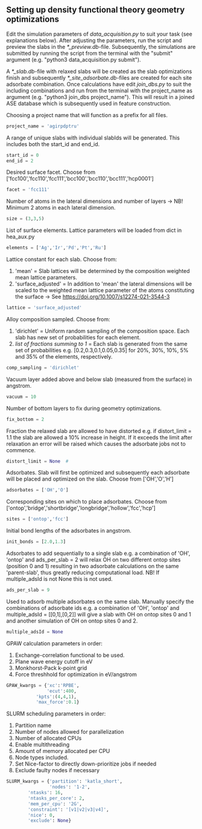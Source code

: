 Setting up density functional theory geometry optimizations
---------------------
Edit the simulation parameters of *data_acquisition.py* to suit your task (see explanations below). After adjusting the parameters, run the script and preview the slabs in the *\*_preview.db*-file. Subsequently, the simulations are submitted by running the script from the terminal with the "submit" argument (e.g. "python3 data_acquisition.py submit").

A  *\*_slab.db*-file with relaxed slabs will be created as the slab optimizations finish and subsequently *\*_site_adsorbate.db*-files are created for each site adsorbate combination. Once calculations have edit *join_dbs.py* to suit the including combinations and run from the terminal with the project_name as argument (e.g. "python3 join_dbs project_name"). This will result in a joined ASE database which is subsequently used in feature construction.

Choosing a project name that will function as a prefix for all files.
```python
project_name = 'agirpdptru'
```

A range of unique slabs with individual slabIds will be generated. This includes both the start_id and end_id.
```python
start_id = 0
end_id = 2
```

Desired surface facet. Choose from ['fcc100','fcc110','fcc111','bcc100','bcc110','bcc111','hcp0001']
```python
facet = 'fcc111'
```
Number of atoms in the lateral dimensions and number of layers -> NB! Minimum 2 atoms in each lateral dimension.
```python
size = (3,3,5)
```

List of surface elements. Lattice parameters will be loaded from dict in hea_aux.py
```python
elements = ['Ag','Ir','Pd','Pt','Ru']
```

Lattice constant for each slab. Choose from:
1. 'mean' = Slab lattices will be determined by the composition weighted mean lattice parameters. 
2. 'surface_adjusted' = In addition to 'mean' the lateral dimensions will be scaled to the weighted mean lattice parameter of the atoms constituting the surface -> See https://doi.org/10.1007/s12274-021-3544-3
```python
lattice = 'surface_adjusted'
```

Alloy composition sampled. Choose from:
1. 'dirichlet' = Uniform random sampling of the composition space. Each slab has new set of probabilities for each element.
2. *list of fractions summing to 1* = Each slab is generated from the same set of probabilities e.g. [0.2,0.3,0.1,0.05,0.35] for 20%, 30%, 10%, 5% and 35% of the elements, respectively.
```python
comp_sampling = 'dirichlet'
```

Vacuum layer added above and below slab (measured from the surface) in angstrom.
```python
vacuum = 10
```

Number of bottom layers to fix during geometry optimizations.
```python
fix_bottom = 2
```

Fraction the relaxed slab are allowed to have distorted e.g. if distort_limit = 1.1 the slab are allowed a 10% increase in height. If it exceeds the limit after relaxation an error will be raised which causes the adsorbate jobs not to commence.
```python
distort_limit = None  # 
```

Adsorbates. Slab will first be optimized and subsequently each adsorbate will be placed and optimized on the slab. Choose from ['OH','O','H']
```python
adsorbates = ['OH','O']
```

Corresponding sites on which to place adsorbates. Choose from ['ontop','bridge','shortbridge','longbridge','hollow','fcc','hcp'] 
```python
sites = ['ontop','fcc']
```

Initial bond lengths of the adsorbates in angstrom.
```python
init_bonds = [2.0,1.3]
```

Adsorbates to add sequentially to a single slab e.g. a combination of 'OH', 'ontop' and ads_per_slab = 2 will relax OH on two different ontop sites (position 0 and 1) resulting in two adsorbate calculations on the same 'parent-slab', thus greatly reducing computational load. NB! If multiple_adsId is not None this is not used.
```python
ads_per_slab = 9
```

Used to adsorb multiple adsorbates on the same slab. Manually specify the combinations of adsorbate ids e.g. a combination of 'OH', 'ontop' and multiple_adsId = [[0,1],[0,2]] will give a slab with OH on ontop sites 0 and 1 and another simulation of OH on ontop sites 0 and 2.
```python
multiple_adsId = None
```

GPAW calculation parameters in order: 
1. Exchange-correlation functional to be used.
2. Plane wave energy cutoff in eV
3. Monkhorst-Pack k-point grid
4. Force threshhold for optimization in eV/angstrom

```python
GPAW_kwargs = {'xc':'RPBE',
               'ecut':400,
	       'kpts':(4,4,1),
	       'max_force':0.1}
```

SLURM scheduling parameters in order:
1. Partition name
2. Number of nodes allowed for parallelization
3. Number of allocated CPUs
4. Enable multithreading
5. Amount of memory allocated per CPU
6. Node types included.
7. Set Nice-factor to directly down-prioritize jobs if needed
8. Exclude faulty nodes if necessary

```python
SLURM_kwargs = {'partition': 'katla_short',
                'nodes': '1-2',
		'ntasks': 16,
		'ntasks_per_core': 2,
		'mem_per_cpu': '2G',
		'constraint': '[v1|v2|v3|v4]',
		'nice': 0,
		'exclude': None}
```

